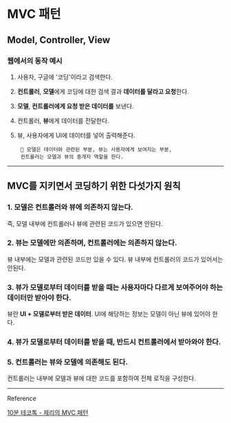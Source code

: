 # MVC 패턴

## Model, Controller, View
### 웹에서의 동작 예시
1. 사용자, 구글에 '코딩'이라고 검색한다.
2. **컨트롤러**, **모델**에게 코딩에 대한 검색 결과 **데이터를 달라고 요청**한다.
3. **모델**, **컨트롤러에게 요청 받은 데이터를** 보낸다.
4. 컨트롤러, **뷰**에게 데이터를 전달한다.
5. 뷰, 사용자에게 UI에 데이터를 넣어 출력해준다.


        📑 모델은 데이터와 관련된 부분, 뷰는 사용자에게 보여지는 부분,
        컨트롤러는 모델과 뷰의 중개자 역할을 한다.

---

## MVC를 지키면서 코딩하기 위한 다섯가지 원칙

### 1. 모델은 컨트롤러와 뷰에 의존하지 않는다.
즉, 모델 내부에 컨트롤러나 뷰에 관련된 코드가 있으면 안된다.


### 2. 뷰는 모델에만 의존하며, 컨트롤러에는 의존하지 않는다.
뷰 내부에는 모델과 관련된 코드만 있을 수 있다. 뷰 내부에 컨트롤러의 코드가 있어서는 안된다.

### 3. 뷰가 모델로부터 데이터를 받을 때는 사용자마다 다르게 보여주어야 하는 데이터만 받아야 한다.
뷰란 **UI + 모델로부터 받은 데이터**. UI에 해당하는 정보는 모델이 아닌 뷰에 있어야 한다.

### 4. 뷰가 모델로부터 데이터를 받을 때, 반드시 컨트롤러에서 받아와야 한다.

### 5. 컨트롤러는 뷰와 모델에 의존해도 된다.
컨트롤러는 내부에 모델과 뷰에 대한 코드를 포함하여 전체 로직을 구성한다.


---
Reference

[10분 테코톡 - 제리의 MVC 패턴](https://www.youtube.com/watch?v=ogaXW6KPc8I)